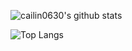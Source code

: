 ![cailin0630's github stats](https://github-readme-stats.vercel.app/api?username=cailin0630&show_icons=true&theme=radical)

![Top Langs](https://github-readme-stats.vercel.app/api/top-langs/?username=cailin0630&show_icons=true&theme=radical)
